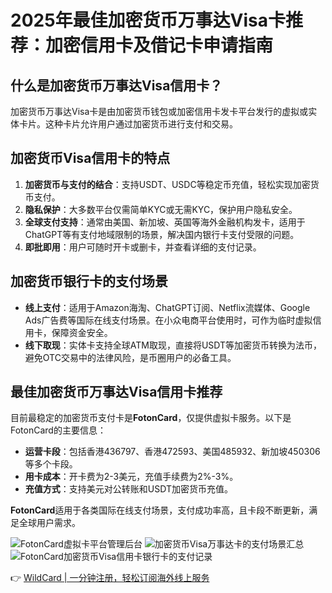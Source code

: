 # 2025年最佳加密货币万事达Visa卡推荐：加密信用卡及借记卡申请指南

## 什么是加密货币万事达Visa信用卡？

加密货币万事达Visa卡是由加密货币钱包或加密信用卡发卡平台发行的虚拟或实体卡片。这种卡片允许用户通过加密货币进行支付和交易。

## 加密货币Visa信用卡的特点

1. **加密货币与支付的结合**：支持USDT、USDC等稳定币充值，轻松实现加密货币支付。
2. **隐私保护**：大多数平台仅需简单KYC或无需KYC，保护用户隐私安全。
3. **全球支付支持**：通常由美国、新加坡、英国等海外金融机构发卡，适用于ChatGPT等有支付地域限制的场景，解决国内银行卡支付受限的问题。
4. **即批即用**：用户可随时开卡或删卡，并查看详细的支付记录。

## 加密货币银行卡的支付场景

- **线上支付**：适用于Amazon海淘、ChatGPT订阅、Netflix流媒体、Google Ads广告费等国际在线支付场景。在小众电商平台使用时，可作为临时虚拟信用卡，保障资金安全。
- **线下取现**：实体卡支持全球ATM取现，直接将USDT等加密货币转换为法币，避免OTC交易中的法律风险，是币圈用户的必备工具。

## 最佳加密货币万事达Visa信用卡推荐

目前最稳定的加密货币支付卡是**FotonCard**，仅提供虚拟卡服务。以下是FotonCard的主要信息：

- **运营卡段**：包括香港436797、香港472593、美国485932、新加坡450306等多个卡段。
- **用卡成本**：开卡费为2-3美元，充值手续费为2%-3%。
- **充值方式**：支持美元对公转账和USDT加密货币充值。

**FotonCard**适用于各类国际在线支付场景，支付成功率高，且卡段不断更新，满足全球用户需求。

![FotonCard虚拟卡平台管理后台](https://bbtdd.com/img/204652941811.webp)
![加密货币Visa万事达卡的支付场景汇总](https://bbtdd.com/img/951047699471471.webp)
![FotonCard加密货币Visa信用卡银行卡的支付记录](https://bbtdd.com/img/902825692.webp)

👉 [WildCard | 一分钟注册，轻松订阅海外线上服务](https://bbtdd.com/WildCard)